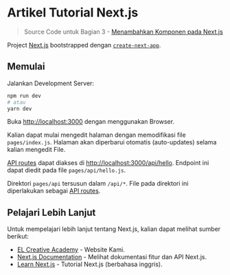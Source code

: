 # Artikel Tutorial Next.js
> Source Code untuk Bagian 3 - [Menambahkan Komponen pada Next.js](https://www.elcreativeacademy.com/2021/02/menambahkan-komponen-pada-nextjs.html)
> 


Project [Next.js](https://nextjs.org/) bootstrapped dengan [`create-next-app`](https://github.com/vercel/next.js/tree/canary/packages/create-next-app).

## Memulai

Jalankan Development Server:

```bash
npm run dev
# atau
yarn dev
```

Buka [http://localhost:3000](http://localhost:3000) dengan menggunakan Browser.

Kalian dapat mulai mengedit halaman dengan memodifikasi file `pages/index.js`. Halaman akan diperbarui otomatis (auto-updates) selama kalian mengedit File.

[API routes](https://nextjs.org/docs/api-routes/introduction) dapat diakses di [http://localhost:3000/api/hello](http://localhost:3000/api/hello). Endpoint ini dapat diedit pada file  `pages/api/hello.js`.

Direktori `pages/api` tersusun dalam `/api/*`. File pada direktori ini diperlakukan sebagai [API routes](https://nextjs.org/docs/api-routes/introduction).

## Pelajari Lebih Lanjut

Untuk mempelajari lebih lanjut tentang Next.js, kalian dapat melihat sumber berikut:

- [EL Creative Academy](https://www.elcreativeacademy.com/) - Website Kami.
- [Next.js Documentation](https://nextjs.org/docs) - Melihat dokumentasi fitur dan API Next.js.
- [Learn Next.js](https://nextjs.org/learn) - Tutorial Next.js (berbahasa inggris).
